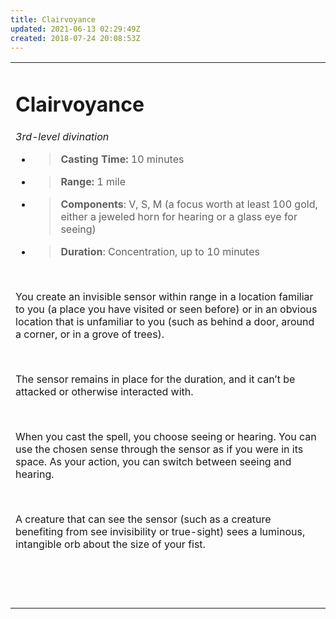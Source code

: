 ```yaml
---
title: Clairvoyance
updated: 2021-06-13 02:29:49Z
created: 2018-07-24 20:08:53Z
---
```


<table><tbody><tr class="odd"><td><h1 id="clairvoyance"><strong>Clairvoyance</strong></h1><p><em>3rd-level divination</em></p><ul><li><blockquote><p><strong>Casting Time:</strong> 10 minutes</p></blockquote></li><li><blockquote><p><strong>Range:</strong> 1 mile</p></blockquote></li><li><blockquote><p><strong>Components</strong>: V, S, M (a focus worth at least 100 gold, either a jeweled horn for hearing or a glass eye for seeing)</p></blockquote></li><li><blockquote><p><strong>Duration</strong>: Concentration, up to 10 minutes</p></blockquote></li></ul><p> </p><p>You create an invisible sensor within range in a location familiar to you (a place you have visited or seen before) or in an obvious location that is unfamiliar to you (such as behind a door, around a corner, or in a grove of trees).</p><p> </p><p>The sensor remains in place for the duration, and it can’t be attacked or otherwise interacted with.</p><p> </p><p>When you cast the spell, you choose seeing or hearing. You can use the chosen sense through the sensor as if you were in its space. As your action, you can switch between seeing and hearing.</p><p> </p><p>A creature that can see the sensor (such as a creature benefiting from see invisibility or true-sight) sees a luminous, intangible orb about the size of your fist.</p><p> </p><p> </p></td></tr></tbody></table>
